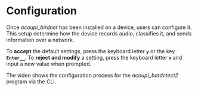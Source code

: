 # Configuration

Once *acoupi_birdnet* has been installed on a device, users can configure it. This setup determine how the device records audio, classifies it, and sends information over a network.

To **accept** the default settings, press the keyboard letter __`y`__ or the key __`Enter__`__. 
To **reject and modify** a setting, press the keyboard letter __`n`__ and input a new value when prompted.

The video shows the configuration process for the _acoupi_batdetect2_ program via the CLI.  